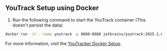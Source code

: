 ## YouTrack Setup using Docker

1. Run the following command to start the YouTrack container (This doesn't persist the data)

```bash
docker run -it --name youtrack -p 8080:8080 jetbrains/youtrack:2025.1.62967
```

For more information, visit the [YouTracker Docker Setup](https://www.jetbrains.com/help/youtrack/server/youtrack-docker-installation.html).